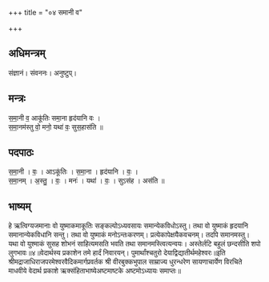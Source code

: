 +++
title = "०४ समानी व"

+++
## अधिमन्त्रम्
संज्ञानं। संवननः। अनुष्टुप्।

## मन्त्रः
स॒मा॒नी व॒ आकू॑तिः समा॒ना हृद॑यानि वः ।  
स॒मा॒नम॑स्तु वो॒ मनो॒ यथा॑ वः॒ सुस॒हास॑ति ॥

## पदपाठः
स॒मा॒नी । वः॒ । आऽकू॑तिः । स॒मा॒ना । हृद॑यानि । वः॒ ।  
स॒मा॒नम् । अ॒स्तु॒ । वः॒ । मनः॑ । यथा॑ । वः॒ । सुऽस॑ह । अस॑ति ॥

## भाष्यम्
हे ऋत्विग्यजमानाः वो युष्माकमाकूतिः सङ्कल्पोऽध्यवसायः समान्येकविधोऽस्तु। तथा वो युष्माकं हृदयानि समानान्येकविधानि सन्तु। तथा वो युष्माकं मनोऽन्तःकरणम्। प्रत्येकापेक्षयैकवचनम्। तदपि समानमस्तु। यथा वो युश्माकं सुसह शोभनं साहित्यमसति भवति तथा समानमस्त्वित्यन्वयः। अस्तेर्लटि बहुलं छन्दसीति शपो लुगभावः॥४॥वेदार्थस्य प्रकाशेन तमे हार्दं निवारयन्। पुमार्थांश्चतुरो देयाद्विद्यातीर्थमहेश्वरः॥इति श्रीमद्राजाधिराजपरमेश्वरवैदिकमार्गप्रवर्तक श्री वीरबुक्कभुपाल साम्राज्य धुरन्धरेण सायणाचार्येण विरचिते माधवीये वेदार्थ प्रकाशे ऋक्संहिताभाष्येअष्टमाष्टके अष्टमोऽध्यायः समाप्तः॥